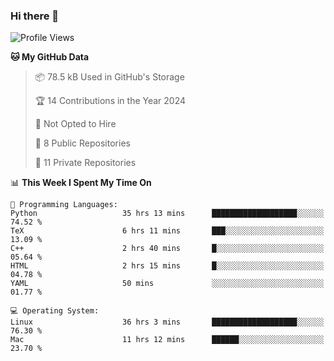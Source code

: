### Hi there 👋

<!--
**huayuan4396/huayuan4396** is a ✨ _special_ ✨ repository because its `README.md` (this file) appears on your GitHub profile.

Here are some ideas to get you started:

- 🔭 I’m currently working on ...
- 🌱 I’m currently learning ...
- 👯 I’m looking to collaborate on ...
- 🤔 I’m looking for help with ...
- 💬 Ask me about ...
- 📫 How to reach me: ...
- 😄 Pronouns: ...
- ⚡ Fun fact: ...
-->

<!--START_SECTION:waka-->
![Profile Views](http://img.shields.io/badge/Profile%20Views-0-blue)

**🐱 My GitHub Data** 

> 📦 78.5 kB Used in GitHub's Storage 
 > 
> 🏆 14 Contributions in the Year 2024
 > 
> 🚫 Not Opted to Hire
 > 
> 📜 8 Public Repositories 
 > 
> 🔑 11 Private Repositories 
 > 
📊 **This Week I Spent My Time On** 

```text
💬 Programming Languages: 
Python                   35 hrs 13 mins      ███████████████████░░░░░░   74.52 % 
TeX                      6 hrs 11 mins       ███░░░░░░░░░░░░░░░░░░░░░░   13.09 % 
C++                      2 hrs 40 mins       █░░░░░░░░░░░░░░░░░░░░░░░░   05.64 % 
HTML                     2 hrs 15 mins       █░░░░░░░░░░░░░░░░░░░░░░░░   04.78 % 
YAML                     50 mins             ░░░░░░░░░░░░░░░░░░░░░░░░░   01.77 % 

💻 Operating System: 
Linux                    36 hrs 3 mins       ███████████████████░░░░░░   76.30 % 
Mac                      11 hrs 12 mins      ██████░░░░░░░░░░░░░░░░░░░   23.70 % 
```


<!--END_SECTION:waka-->
